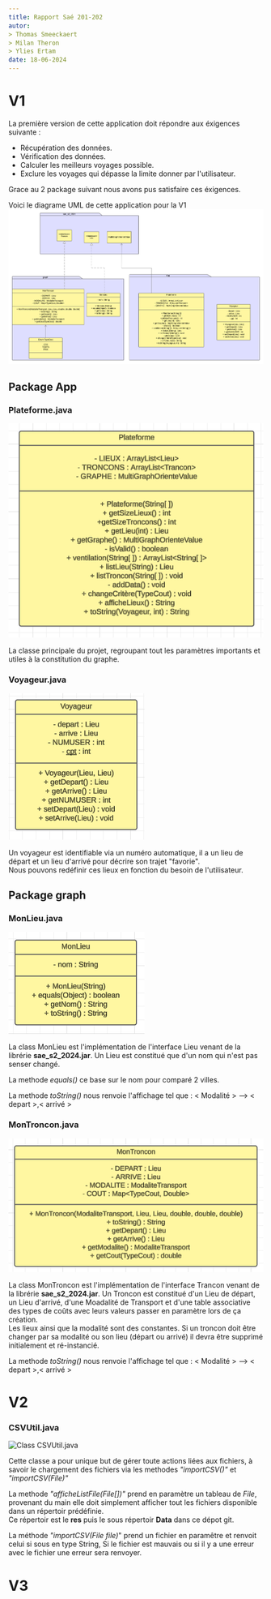 ```yaml
---
title: Rapport Saé 201-202 
autor:
> Thomas Smeeckaert
> Milan Theron
> Ylies Ertam
date: 18-06-2024
---
```


# V1

La première version de cette application doit répondre aux éxigences suivante :
- Récupération des données.
- Vérification des données.
- Calculer les meilleurs voyages possible.
- Exclure les voyages qui dépasse la limite donner par l'utilisateur.

Grace au 2 package suivant nous avons pus satisfaire ces éxigences.

Voici le diagrame UML de cette application pour la V1
![Diagram UML V1](res/Images/Diagram_complet_UML_V1.png)

## Package App


### Plateforme.java

![Class Plateforme.java](res/Images/Class_Plateforme.png)

La classe principale du projet, regroupant tout les paramètres importants et utiles à la constitution du graphe.
   
### Voyageur.java

![Class Voyageur.java](res/Images/Class_Voyageur.png)

Un voyageur est identifiable via un numéro automatique,
il a un lieu de départ et un lieu d'arrivé pour décrire son trajet "favorie".  
Nous pouvons redéfinir ces lieux en fonction du besoin de l'utilisateur.

## Package graph

### MonLieu.java

![Class MonLieu.java](res/Images/Class_MonLieu.png)

La class MonLieu est l'implémentation de l'interface Lieu venant de la librérie **sae_s2_2024.jar**.
Un Lieu est constitué que d'un nom qui n'est pas senser changé.

La methode *equals()* ce base sur le nom pour comparé 2 villes.

La methode *toString()* nous renvoie l'affichage tel que : < Modalité > --> < depart >,< arrivé >

### MonTroncon.java

![Class MonTroncon.java](res/Images/Class_MonTroncon.png)

La class MonTroncon est l'implémentation de l'interface Trancon venant de la librérie **sae_s2_2024.jar**.
Un Troncon est constitué d'un Lieu de départ, un Lieu d'arrivé, d'une Moadalité de Transport et d'une table associative des types de coûts avec leurs valeurs passer en paramètre lors de ça création.  
Les lieux ainsi que la modalité sont des constantes. Si un troncon doit être changer par sa modalité ou son lieu (départ ou arrivé) il devra être supprimé initialement et ré-instancié.

La methode *toString()* nous renvoie l'affichage tel que : < Modalité > --> < depart >,< arrivé >


# V2

### CSVUtil.java

![Class CSVUtil.java]()

Cette classe a pour unique but de gérer toute actions liées aux fichiers, à savoir le chargement des fichiers via les methodes *"importCSV()"* et *"importCSV(File)"*

La methode *"afficheListFile(File[])"* prend en paramètre un tableau de *File*, provenant du main elle doit simplement afficher tout les fichiers disponible dans un répertoir prédéfinie.  
Ce répertoir est le **res** puis le sous répertoir **Data** dans ce dépot git.

La méthode *"importCSV(File file)*" prend un fichier en paramêtre et renvoit celui si sous en type String, Si le fichier est mauvais ou si il y a une erreur avec le fichier une erreur sera renvoyer.


# V3